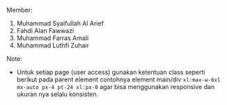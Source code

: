 Member:
1. Muhammad Syaifullah Al Arief
2. Fahdi Alan Fawwazi
3. Muhammad Farras Amali
4. Muhammad Luthfi Zuhair

Note: 
- Untuk setiap page (user access) gunakan ketentuan class seperti berikut pada parent element contohnya element main/div `xl:max-w-6xl mx-auto px-4 pt-24 xl:px-0` agar bisa menggunakan responsive dan ukuran nya selalu konsisten.
